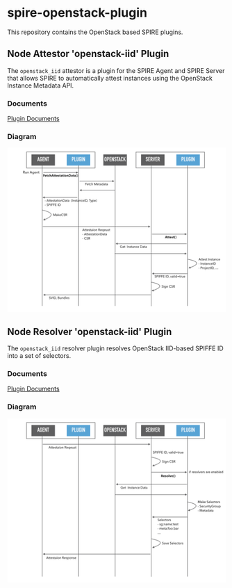 # spire-openstack-plugin
This repository contains the OpenStack based SPIRE plugins.


## Node Attestor 'openstack-iid' Plugin

The `openstack_iid` attestor is a plugin for the SPIRE Agent and SPIRE Server that allows SPIRE to automatically attest instances using the OpenStack Instance Metadata API.

### Documents

[Plugin Documents](doc/openstack-iid-attestor.md)

### Diagram

![openstack-iid-attestor-flow](images/openstack-iid-attestor-flow.png)

## Node Resolver 'openstack-iid' Plugin

The `openstack_iid` resolver plugin resolves OpenStack IID-based SPIFFE ID into a set of selectors.

### Documents

[Plugin Documents](doc/openstack-iid-resolver.md)

### Diagram

![openstack-iid-resolver-flow](images/openstack-iid-resolver-flow.png)
